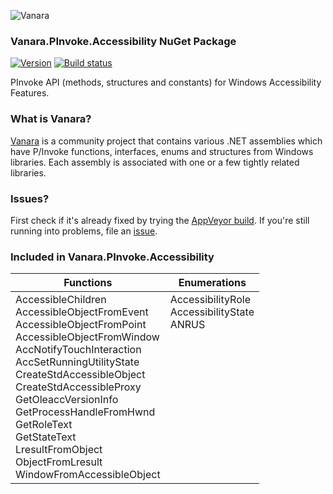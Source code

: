 ﻿![Vanara](https://github.com/dahall/Vanara/raw/master/docs/icons/VanaraHeading.png)
### Vanara.PInvoke.Accessibility NuGet Package
[![Version](https://img.shields.io/nuget/v/Vanara.PInvoke.Accessibility?label=NuGet&style=flat-square)](https://github.com/dahall/Vanara/releases)
[![Build status](https://img.shields.io/appveyor/build/dahall/vanara?label=AppVeyor%20build&style=flat-square)](https://ci.appveyor.com/project/dahall/vanara)

PInvoke API (methods, structures and constants) for Windows Accessibility Features.

### What is Vanara?

[Vanara](https://github.com/dahall/Vanara) is a community project that contains various .NET assemblies which have P/Invoke functions, interfaces, enums and structures from Windows libraries. Each assembly is associated with one or a few tightly related libraries.

### Issues?

First check if it's already fixed by trying the [AppVeyor build](https://ci.appveyor.com/nuget/vanara-prerelease).
If you're still running into problems, file an [issue](https://github.com/dahall/Vanara/issues).

### Included in Vanara.PInvoke.Accessibility

Functions | Enumerations
--- | ---
AccessibleChildren<br>AccessibleObjectFromEvent<br>AccessibleObjectFromPoint<br>AccessibleObjectFromWindow<br>AccNotifyTouchInteraction<br>AccSetRunningUtilityState<br>CreateStdAccessibleObject<br>CreateStdAccessibleProxy<br>GetOleaccVersionInfo<br>GetProcessHandleFromHwnd<br>GetRoleText<br>GetStateText<br>LresultFromObject<br>ObjectFromLresult<br>WindowFromAccessibleObject<br> | AccessibilityRole<br>AccessibilityState<br>ANRUS<br><br><br><br><br><br><br><br><br><br><br><br><br>
